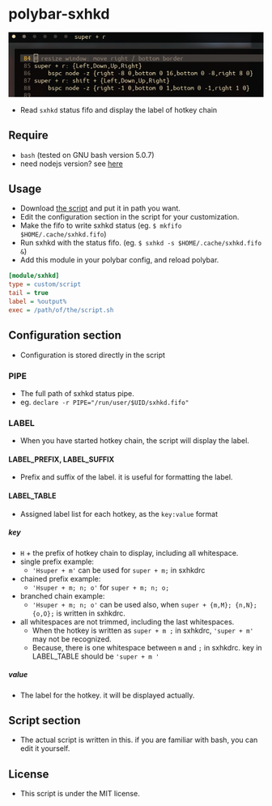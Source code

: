 # polybar-sxhkd

![super + r is displayed on polybar, next bspwm module.](./img/demo.png)

- Read `sxhkd` status fifo and display the label of hotkey chain

## Require

- `bash` (tested on GNU bash version 5.0.7)
- need nodejs version? see [here](https://github.com/piutranq/polybar-sxhkd/tree/409aedda0fbadbd0bf26c234086e24f967d4cf17)

## Usage

- Download [the script](https://raw.githubusercontent.com/piutranq/polybar-sxhkd/master/polybar-sxhkd.sh) and put it in path you want.
- Edit the configuration section in the script for your customization.
- Make the fifo to write sxhkd status (eg. `$ mkfifo $HOME/.cache/sxhkd.fifo`)
- Run sxhkd with the status fifo. (eg. `$ sxhkd -s $HOME/.cache/sxhkd.fifo &`)
- Add this module in your polybar config, and reload polybar.

```ini
[module/sxhkd]
type = custom/script
tail = true
label = %output%
exec = /path/of/the/script.sh
```

## Configuration section

- Configuration is stored directly in the script

### PIPE

- The full path of sxhkd status pipe.
- eg. `declare -r PIPE="/run/user/$UID/sxhkd.fifo"`

### LABEL

- When you have started hotkey chain, the script will display the label.

#### LABEL_PREFIX, LABEL_SUFFIX

- Prefix and suffix of the label. it is useful for formatting the label.

#### LABEL_TABLE

- Assigned label list for each hotkey, as the `key:value` format

##### key
- `H` + the prefix of hotkey chain to display, including all whitespace.
- single prefix example:
    - `'Hsuper + m'` can be used for `super + m;` in sxhkdrc
- chained prefix example:
    - `'Hsuper + m; n; o'` for `super + m; n; o;`
- branched chain example: 
    - `'Hsuper + m; n; o'` can be used also, when `super + {m,M}; {n,N}; {o,O};` is written in sxhkdrc.
- all whitespaces are not trimmed, including the last whitespaces.
    - When the hotkey is written as `super + m ;` in sxhkdrc, `'super + m'` may not be recognized.
    - Because, there is one whitespace between `m` and `;` in sxhkdrc. key in LABEL_TABLE should be `'super + m '`

##### value
- The label for the hotkey. it will be displayed actually.

## Script section

- The actual script is written in this. if you are familiar with bash, you can edit it yourself.

## License
- This script is under the MIT license.

